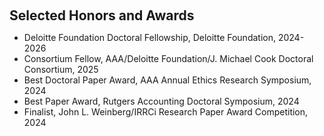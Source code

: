  
 <h2 id="awards" style="margin: 2px 0px 0px;"> <br> 
<br> Selected Honors and Awards</h2>

<ul>
 <li><autocolor>Deloitte Foundation Doctoral Fellowship, Deloitte Foundation, 2024-2026 </autocolor></li>
 <li><autocolor>Consortium Fellow, AAA/Deloitte Foundation/J. Michael Cook Doctoral Consortium, 2025 </autocolor></li>
 <li><autocolor>Best Doctoral Paper Award, AAA Annual Ethics Research Symposium, 2024 </autocolor></li>
 <li><autocolor>Best Paper Award, Rutgers Accounting Doctoral Symposium, 2024 </autocolor></li>
 <li><autocolor>Finalist, John L. Weinberg/IRRCi Research Paper Award Competition, 2024 </autocolor></li>
</ul>

